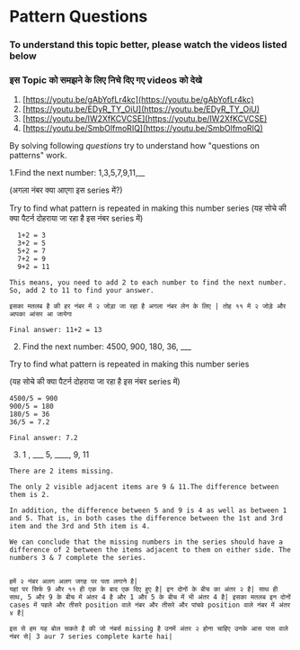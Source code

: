 # Pattern Questions #
### To understand this topic better, please watch the videos listed below
### इस Topic को समझने के लिए निचे दिए गए videos को देखे 

1. [https://youtu.be/gAbYofLr4kc](https://youtu.be/gAbYofLr4kc)  
2. [https://youtu.be/EDyR_TY_OiU](https://youtu.be/EDyR_TY_OiU)
3. [https://youtu.be/IW2XfKCVCSE](https://youtu.be/IW2XfKCVCSE)
4. [https://youtu.be/SmbOlfmoRIQ](https://youtu.be/SmbOlfmoRIQ)

By solving following *questions* try to understand how "questions on patterns" work.     

1.Find the next number: 1,3,5,7,9,11,__ 

(अगला नंबर क्या आएगा इस series में?) 

Try to find what pattern is repeated in making this number series
(यह सोचे की क्या पैटर्न दोहराया जा रहा है इस नंबर series में) 

      1+2 = 3
      3+2 = 5
      5+2 = 7
      7+2 = 9
      9+2 = 11
     
    This means, you need to add 2 to each number to find the next number. So, add 2 to 11 to find your answer.

    इसका मतलब है की हर नंबर में २ जोड़ा जा रहा है अगला नंबर लेन के लिए | तोह ११ में २ जोड़े और आपका आंसर आ जायेगा   
     
    Final answer: 11+2 = 13

 2. Find the next number: 4500, 900, 180, 36, ___
 
Try to find what pattern is repeated in making this number series

(यह सोचे की क्या पैटर्न दोहराया जा रहा है इस नंबर series में) 
    
    4500/5 = 900 
    900/5 = 180
    180/5 = 36
    36/5 = 7.2
           
    Final answer: 7.2
           
  3. 1 , ___ 5, ____, 9, 11

    There are 2 items missing.

    The only 2 visible adjacent items are 9 & 11.The difference between them is 2. 

    In addition, the difference between 5 and 9 is 4 as well as between 1 and 5. That is, in both cases the difference between the 1st and 3rd item and the 3rd and 5th item is 4.

    We can conclude that the missing numbers in the series should have a difference of 2 between the items adjacent to them on either side. The numbers 3 & 7 complete the series.

    
    हमें २ नंबर अलग अलग जगह पर पता लगाने है|
    यहां पर सिर्फ 9 और ११ ही एक के बाद एक दिए हुए है| इन दोनों के बीच का अंतर २ है| साथ ही साथ, 5 और 9 के बीच में अंतर 4 है और 1 और 5 के बीच में भी अंतर 4 है| इसका मतलब इन दोनों cases में पहले और तीसरे position वाले नंबर और तीसरे और पांचवे position वाले नंबर में अंतर ४ है|
    
    इस से हम यह बोल सकते है की जो नंबर्स missing है उनमें अंतर २ होना चाहिए उनके आस पास वाले नंबर से| 3 aur 7 series complete karte hai|
